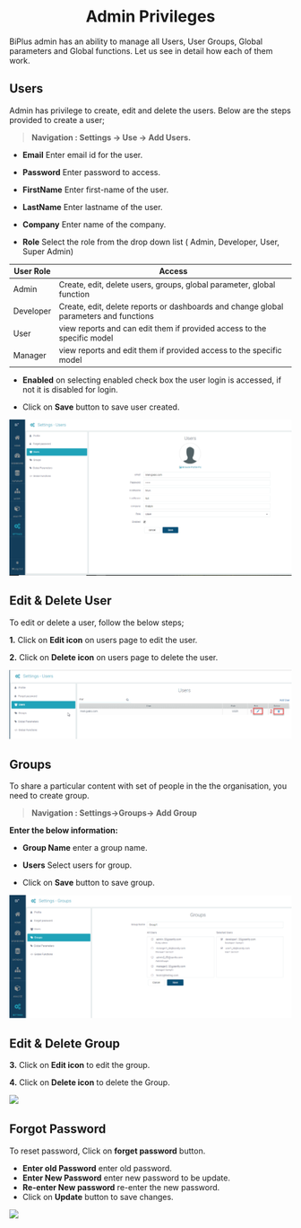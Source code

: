  <center><h1>Admin Privileges</h1></center>
 
BiPlus admin has an ability to manage all Users, User Groups, Global parameters and Global functions. Let us see in detail how each of them work.

## Users

 Admin has privilege to create, edit and delete the users. Below are the steps provided to create a user;
 
 > **Navigation : Settings → Use →  Add Users.**

- **Email** Enter email id for the user.

- **Password** Enter password to access.

- **FirstName** Enter first-name of the user.

- **LastName** Enter lastname of the user. 

- **Company** Enter name of the company.

- **Role** Select the role from the drop down list ( Admin, Developer, User, Super Admin)


| User Role |  Access|
|--|--|
| Admin | Create, edit, delete users, groups, global parameter, global function |
|Developer|Create, edit, delete reports or dashboards and change global parameters and functions|
|User|view reports and can edit them if provided access to the specific model|
|Manager|view reports and edit them if provided access to the specific model|

- **Enabled** on selecting enabled check box the user login is accessed, if not it is disabled for login.

- Click on **Save** button to save user created.

![enter image description here](https://raw.githubusercontent.com/sv18042016/fp1/34ae99ea80597fc08c96c787a88d8951979862b1/images/users.png)




## Edit & Delete User

To edit or delete a user, follow the below steps;

**1.** Click on **Edit icon** on users page to edit the user.

**2.** Click on **Delete icon** on users page to delete the user.

![enter image description here](https://raw.githubusercontent.com/sv18042016/fp1/fed976f79b3ba765a8bc3b9ca665de4de0fd2681/images/user_edit.png)

## Groups

To share a particular content with set of people in the the organisation, you need to create group.

>**Navigation : Settings→Groups→ Add Group**

**Enter the below information:**

- **Group Name** enter a group name.

- **Users** Select  users for group.

- Click on **Save** button to save group.

![enter image description here](https://raw.githubusercontent.com/sv18042016/fp1/b6af863fbeb6584b8a139d0f303840ab6893da5e/images/groups.png)



## Edit & Delete Group

**3.**  Click on **Edit icon** to edit the group.

**4.**  Click on **Delete icon** to delete the Group.

![
](https://raw.githubusercontent.com/sv18042016/fp1/fd56add1685021d091d8ca9707727ef8f9658517/images/edit%20and%20delete.png)

## Forgot Password

To reset password, Click on **forget password** button.

- **Enter old Password** enter old password.
- **Enter New Password** enter new password to be update.
- **Re-enter New password** re-enter the new password.
- Click on **Update** button to save changes.

![
](https://raw.githubusercontent.com/sv18042016/fp1/f683be669b3d7c4820801c33ab6b96cf3aed5a7c/images/forgot_password.png)
<!--stackedit_data:
eyJoaXN0b3J5IjpbMTkxNTE4NzkxLC0xNzgzMTYzODYsLTE4OD
gxNjI3ODQsLTYzMTk3NTUzNywtMTk4NjMzMTA2OCw4NjczNTAw
NDAsMTY2Mjc2MDMyMCwtMTc4MDczODkyMiwxNzAxNzA0Mzg5LD
E2OTg1NTEyNjYsNDY1NzY2ODE2LC05NzQ2NjAxODddfQ==
-->